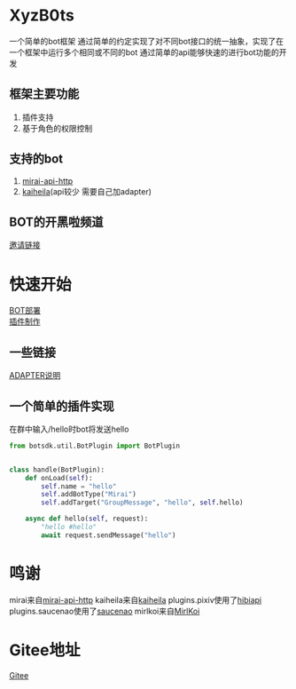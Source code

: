 # XyzB0ts

 一个简单的bot框架
 通过简单的约定实现了对不同bot接口的统一抽象，实现了在一个框架中运行多个相同或不同的bot
 通过简单的api能够快速的进行bot功能的开发

## 框架主要功能

1. 插件支持
2. 基于角色的权限控制

## 支持的bot

1. [mirai-api-http](https://github.com/project-mirai/mirai-api-http)
2. [kaiheila](https://github.com/kaiheila/api-docs)(api较少 需要自己加adapter)

## BOT的开黑啦频道

 [邀请链接](https://kaihei.co/LUTGj9)

# 快速开始

 [BOT部署](/docs/TOUSE.MD)  
 [插件制作](/docs/HOWTOSTART.MD)

## 一些链接

 [ADAPTER说明](/docs/ADAPTER.MD)

## 一个简单的插件实现

 在群中输入/hello时bot将发送hello

```python
from botsdk.util.BotPlugin import BotPlugin


class handle(BotPlugin):
    def onLoad(self):
        self.name = "hello"
        self.addBotType("Mirai")
        self.addTarget("GroupMessage", "hello", self.hello)

    async def hello(self, request):
        "hello #hello"
        await request.sendMessage("hello")

```

# 鸣谢

 mirai来自[mirai-api-http](https://github.com/project-mirai/mirai-api-http)
 kaiheila来自[kaiheila](https://github.com/kaiheila/api-docs)
 plugins.pixiv使用了[hibiapi](https://github.com/mixmoe/HibiAPI)
 plugins.saucenao使用了[saucenao](https://saucenao.com/)
 mirlkoi来自[MirlKoi](https://iw233.cn/)

# Gitee地址

 [Gitee](https://gitee.com/d6e3032b/XyzB0ts)
